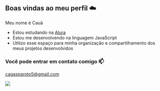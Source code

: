 ## Boas vindas ao meu perfil ☁️

Meu nome é Cauã

- Estou estudando na [Alura](https://www.alura.com.br)
- Estou me desenvolvendo na linguagem JavaScript
- Utilizo esse espaço para minha organização e compartilhamento dos meus projetos desenvolvidos

### Você pode entrar em contato comigo 📫

cagasparoto5@gmail.com

![](https://media.tenor.com/8tgG_KyJqqwAAAAj/happy-happy-happy-happy.gif)
